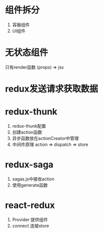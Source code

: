 # 组件拆分
1. 容器组件
2. UI组件

# 无状态组件
只有render函数
(props) => jsx

# redux发送请求获取数据

# redux-thunk
1. redux-thunk配置
2. 创建action函数
3. 异步函数放在actionCreator中管理
4. 中间件原理 action => dispatch => store

# redux-saga
1. sagas.js中接收action
2. 使用generate函数

# react-redux
1. Provider 提供组件
2. connect 连接store